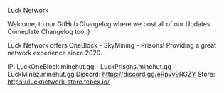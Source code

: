 Luck Network

Welcome, to our GitHub Changelog where we post all of our Updates Comeplete Changelog too :)

Luck Network offers OneBlock - SkyMining - Prisons! Providing a great network experience since 2020.

IP: LuckOneBlock.minehut.gg - LuckPrisons.minehut.gg - LuckMinez.minehut.gg
Discord: https://discord.gg/eRpvv9RGZY
Store: https://lucknetwork-store.tebex.io/
